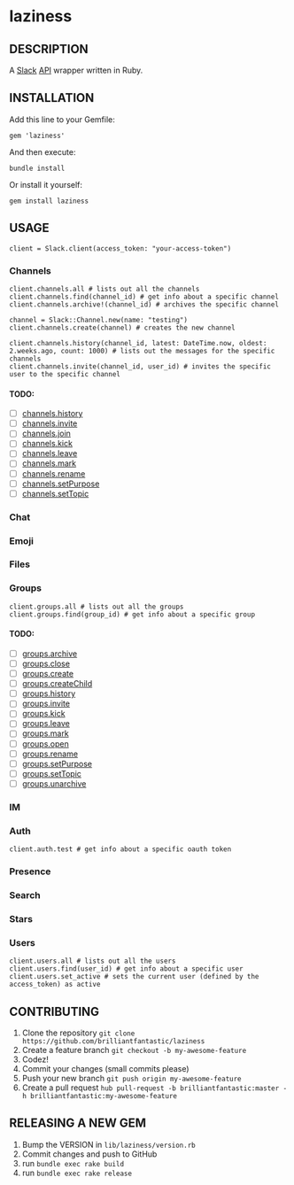 laziness
========

## DESCRIPTION

A [Slack](http://slack.com) [API](http://api.slack.com) wrapper written in Ruby.

## INSTALLATION

Add this line to your Gemfile:

```
gem 'laziness'
```

And then execute:

```
bundle install
```

Or install it yourself:

```
gem install laziness
```

## USAGE

```
client = Slack.client(access_token: "your-access-token")
```

### Channels

```
client.channels.all # lists out all the channels
client.channels.find(channel_id) # get info about a specific channel
client.channels.archive!(channel_id) # archives the specific channel

channel = Slack::Channel.new(name: "testing")
client.channels.create(channel) # creates the new channel

client.channels.history(channel_id, latest: DateTime.now, oldest: 2.weeks.ago, count: 1000) # lists out the messages for the specific channels
client.channels.invite(channel_id, user_id) # invites the specific user to the specific channel
```

#### TODO:

- [ ] [channels.history](https://api.slack.com/methods/channels.history)
- [ ] [channels.invite](https://api.slack.com/methods/channels.invite)
- [ ] [channels.join](https://api.slack.com/methods/channels.join)
- [ ] [channels.kick](https://api.slack.com/methods/channels.kick)
- [ ] [channels.leave](https://api.slack.com/methods/channels.leave)
- [ ] [channels.mark](https://api.slack.com/methods/channels.mark)
- [ ] [channels.rename](https://api.slack.com/methods/channels.rename)
- [ ] [channels.setPurpose](https://api.slack.com/methods/channels.setPurpose)
- [ ] [channels.setTopic](https://api.slack.com/methods/channels.setTopic)

### Chat

### Emoji

### Files

### Groups

```
client.groups.all # lists out all the groups
client.groups.find(group_id) # get info about a specific group
```

#### TODO:

- [ ] [groups.archive](https://api.slack.com/methods/groups.archive)
- [ ] [groups.close](https://api.slack.com/methods/groups.close)
- [ ] [groups.create](https://api.slack.com/methods/groups.create)
- [ ] [groups.createChild](https://api.slack.com/methods/groups.createChild)
- [ ] [groups.history](https://api.slack.com/methods/groups.history)
- [ ] [groups.invite](https://api.slack.com/methods/groups.invite)
- [ ] [groups.kick](https://api.slack.com/methods/groups.kick)
- [ ] [groups.leave](https://api.slack.com/methods/groups.leave)
- [ ] [groups.mark](https://api.slack.com/methods/groups.mark)
- [ ] [groups.open](https://api.slack.com/methods/groups.open)
- [ ] [groups.rename](https://api.slack.com/methods/groups.rename)
- [ ] [groups.setPurpose](https://api.slack.com/methods/groups.setPurpose)
- [ ] [groups.setTopic](https://api.slack.com/methods/groups.setTopic)
- [ ] [groups.unarchive](https://api.slack.com/methods/groups.unarchive)

### IM

### Auth

```
client.auth.test # get info about a specific oauth token
```

### Presence

### Search

### Stars

### Users

```
client.users.all # lists out all the users
client.users.find(user_id) # get info about a specific user
client.users.set_active # sets the current user (defined by the access_token) as active
```

## CONTRIBUTING

1. Clone the repository `git clone https://github.com/brilliantfantastic/laziness`
1. Create a feature branch `git checkout -b my-awesome-feature`
1. Codez!
1. Commit your changes (small commits please)
1. Push your new branch `git push origin my-awesome-feature`
1. Create a pull request `hub pull-request -b brilliantfantastic:master -h brilliantfantastic:my-awesome-feature`

## RELEASING A NEW GEM

1. Bump the VERSION in `lib/laziness/version.rb`
1. Commit changes and push to GitHub
1. run `bundle exec rake build`
1. run `bundle exec rake release`
